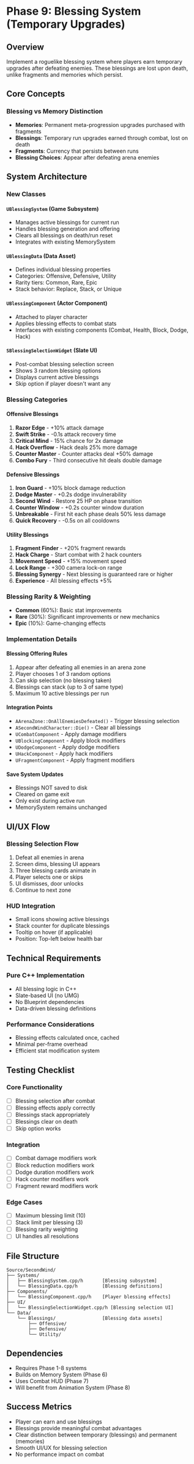 # Phase 9: Blessing System (Temporary Upgrades)

## Overview
Implement a roguelike blessing system where players earn temporary upgrades after defeating enemies. These blessings are lost upon death, unlike fragments and memories which persist.

## Core Concepts

### Blessing vs Memory Distinction
- **Memories**: Permanent meta-progression upgrades purchased with fragments
- **Blessings**: Temporary run upgrades earned through combat, lost on death
- **Fragments**: Currency that persists between runs
- **Blessing Choices**: Appear after defeating arena enemies

## System Architecture

### New Classes

#### `UBlessingSystem` (Game Subsystem)
- Manages active blessings for current run
- Handles blessing generation and offering
- Clears all blessings on death/run reset
- Integrates with existing MemorySystem

#### `UBlessingData` (Data Asset)
- Defines individual blessing properties
- Categories: Offensive, Defensive, Utility
- Rarity tiers: Common, Rare, Epic
- Stack behavior: Replace, Stack, or Unique

#### `UBlessingComponent` (Actor Component)
- Attached to player character
- Applies blessing effects to combat stats
- Interfaces with existing components (Combat, Health, Block, Dodge, Hack)

#### `SBlessingSelectionWidget` (Slate UI)
- Post-combat blessing selection screen
- Shows 3 random blessing options
- Displays current active blessings
- Skip option if player doesn't want any

### Blessing Categories

#### Offensive Blessings
1. **Razor Edge** - +10% attack damage
2. **Swift Strike** - -0.1s attack recovery time
3. **Critical Mind** - 15% chance for 2x damage
4. **Hack Overflow** - Hack deals 25% more damage
5. **Counter Master** - Counter attacks deal +50% damage
6. **Combo Fury** - Third consecutive hit deals double damage

#### Defensive Blessings
1. **Iron Guard** - +10% block damage reduction
2. **Dodge Master** - +0.2s dodge invulnerability
3. **Second Wind** - Restore 25 HP on phase transition
4. **Counter Window** - +0.2s counter window duration
5. **Unbreakable** - First hit each phase deals 50% less damage
6. **Quick Recovery** - -0.5s on all cooldowns

#### Utility Blessings
1. **Fragment Finder** - +20% fragment rewards
2. **Hack Charge** - Start combat with 2 hack counters
3. **Movement Speed** - +15% movement speed
4. **Lock Range** - +300 camera lock-on range
5. **Blessing Synergy** - Next blessing is guaranteed rare or higher
6. **Experience** - All blessing effects +5%

### Blessing Rarity & Weighting
- **Common** (60%): Basic stat improvements
- **Rare** (30%): Significant improvements or new mechanics
- **Epic** (10%): Game-changing effects

### Implementation Details

#### Blessing Offering Rules
1. Appear after defeating all enemies in an arena zone
2. Player chooses 1 of 3 random options
3. Can skip selection (no blessing taken)
4. Blessings can stack (up to 3 of same type)
5. Maximum 10 active blessings per run

#### Integration Points
- `AArenaZone::OnAllEnemiesDefeated()` - Trigger blessing selection
- `ASecondWindCharacter::Die()` - Clear all blessings
- `UCombatComponent` - Apply damage modifiers
- `UBlockingComponent` - Apply block modifiers
- `UDodgeComponent` - Apply dodge modifiers
- `UHackComponent` - Apply hack modifiers
- `UFragmentComponent` - Apply fragment modifiers

#### Save System Updates
- Blessings NOT saved to disk
- Cleared on game exit
- Only exist during active run
- MemorySystem remains unchanged

## UI/UX Flow

### Blessing Selection Flow
1. Defeat all enemies in arena
2. Screen dims, blessing UI appears
3. Three blessing cards animate in
4. Player selects one or skips
5. UI dismisses, door unlocks
6. Continue to next zone

### HUD Integration
- Small icons showing active blessings
- Stack counter for duplicate blessings
- Tooltip on hover (if applicable)
- Position: Top-left below health bar

## Technical Requirements

### Pure C++ Implementation
- All blessing logic in C++
- Slate-based UI (no UMG)
- No Blueprint dependencies
- Data-driven blessing definitions

### Performance Considerations
- Blessing effects calculated once, cached
- Minimal per-frame overhead
- Efficient stat modification system

## Testing Checklist

### Core Functionality
- [ ] Blessing selection after combat
- [ ] Blessing effects apply correctly
- [ ] Blessings stack appropriately
- [ ] Blessings clear on death
- [ ] Skip option works

### Integration
- [ ] Combat damage modifiers work
- [ ] Block reduction modifiers work
- [ ] Dodge duration modifiers work
- [ ] Hack counter modifiers work
- [ ] Fragment reward modifiers work

### Edge Cases
- [ ] Maximum blessing limit (10)
- [ ] Stack limit per blessing (3)
- [ ] Blessing rarity weighting
- [ ] UI handles all resolutions

## File Structure
```
Source/SecondWind/
├── Systems/
│   ├── BlessingSystem.cpp/h       [Blessing subsystem]
│   └── BlessingData.cpp/h         [Blessing definitions]
├── Components/
│   └── BlessingComponent.cpp/h    [Player blessing effects]
├── UI/
│   └── BlessingSelectionWidget.cpp/h [Blessing selection UI]
└── Data/
    └── Blessings/                 [Blessing data assets]
        ├── Offensive/
        ├── Defensive/
        └── Utility/
```

## Dependencies
- Requires Phase 1-8 systems
- Builds on Memory System (Phase 6)
- Uses Combat HUD (Phase 7)
- Will benefit from Animation System (Phase 8)

## Success Metrics
- Player can earn and use blessings
- Blessings provide meaningful combat advantages
- Clear distinction between temporary (blessings) and permanent (memories)
- Smooth UI/UX for blessing selection
- No performance impact on combat